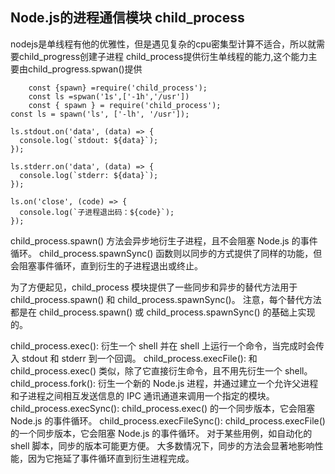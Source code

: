 ## Node.js的进程通信模块 child_process
nodejs是单线程有他的优雅性，但是遇见复杂的cpu密集型计算不适合，所以就需要child_progress创建子进程
child_process提供衍生单线程的能力,这个能力主要由child_progress.spwan()提供
```
    const {spawn} =require('child_process');
    const ls =spwan('1s',['-1h','/usr'])
    const { spawn } = require('child_process');
const ls = spawn('ls', ['-lh', '/usr']);

ls.stdout.on('data', (data) => {
  console.log(`stdout: ${data}`);
});

ls.stderr.on('data', (data) => {
  console.log(`stderr: ${data}`);
});

ls.on('close', (code) => {
  console.log(`子进程退出码：${code}`);
});
```

child_process.spawn() 方法会异步地衍生子进程，且不会阻塞 Node.js 的事件循环。 child_process.spawnSync() 函数则以同步的方式提供了同样的功能，但会阻塞事件循环，直到衍生的子进程退出或终止。

为了方便起见，child_process 模块提供了一些同步和异步的替代方法用于 child_process.spawn() 和 child_process.spawnSync()。 注意，每个替代方法都是在 child_process.spawn() 或 child_process.spawnSync() 的基础上实现的。

child_process.exec(): 衍生一个 shell 并在 shell 上运行一个命令，当完成时会传入 stdout 和 stderr 到一个回调。
child_process.execFile(): 和 child_process.exec() 类似，除了它直接衍生命令，且不用先衍生一个 shell。
child_process.fork(): 衍生一个新的 Node.js 进程，并通过建立一个允许父进程和子进程之间相互发送信息的 IPC 通讯通道来调用一个指定的模块。
child_process.execSync(): child_process.exec() 的一个同步版本，它会阻塞 Node.js 的事件循环。
child_process.execFileSync(): child_process.execFile() 的一个同步版本，它会阻塞 Node.js 的事件循环。
对于某些用例，如自动化的 shell 脚本，同步的版本可能更方便。 大多数情况下，同步的方法会显著地影响性能，因为它拖延了事件循环直到衍生进程完成。

